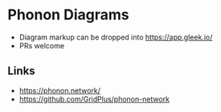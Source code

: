 # Phonon Diagrams

- Diagram markup can be dropped into https://app.gleek.io/
- PRs welcome

## Links

- https://phonon.network/
- https://github.com/GridPlus/phonon-network
